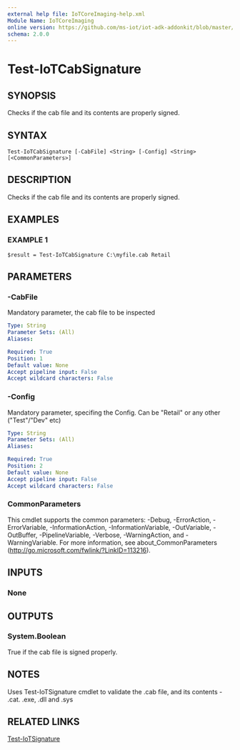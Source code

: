 ```yaml
---
external help file: IoTCoreImaging-help.xml
Module Name: IoTCoreImaging
online version: https://github.com/ms-iot/iot-adk-addonkit/blob/master/Tools/IoTCoreImaging/Docs/Test-IoTCabSignature.md
schema: 2.0.0
---
```


# Test-IoTCabSignature

## SYNOPSIS
Checks if the cab file and its contents are properly signed.

## SYNTAX

```
Test-IoTCabSignature [-CabFile] <String> [-Config] <String> [<CommonParameters>]
```

## DESCRIPTION
Checks if the cab file and its contents are properly signed.

## EXAMPLES

### EXAMPLE 1
```
$result = Test-IoTCabSignature C:\myfile.cab Retail
```

## PARAMETERS

### -CabFile
Mandatory parameter, the cab file to be inspected

```yaml
Type: String
Parameter Sets: (All)
Aliases:

Required: True
Position: 1
Default value: None
Accept pipeline input: False
Accept wildcard characters: False
```

### -Config
Mandatory parameter, specifing the Config.
Can be "Retail" or any other ("Test"/"Dev" etc)

```yaml
Type: String
Parameter Sets: (All)
Aliases:

Required: True
Position: 2
Default value: None
Accept pipeline input: False
Accept wildcard characters: False
```

### CommonParameters
This cmdlet supports the common parameters: -Debug, -ErrorAction, -ErrorVariable, -InformationAction, -InformationVariable, -OutVariable, -OutBuffer, -PipelineVariable, -Verbose, -WarningAction, and -WarningVariable.
For more information, see about_CommonParameters (http://go.microsoft.com/fwlink/?LinkID=113216).

## INPUTS

### None
## OUTPUTS

### System.Boolean
True if the cab file is signed properly.
## NOTES
Uses Test-IoTSignature cmdlet to validate the .cab file, and its contents - .cat.
.exe, .dll and .sys

## RELATED LINKS

[Test-IoTSignature](Test-IoTSignature.md)

